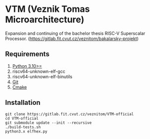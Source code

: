 # VTM (Veznik Tomas Microarchitecture)
Expansion and continuing of the bachelor thesis RISC-V Superscalar Processor. (https://gitlab.fit.cvut.cz/veznitom/bakalarsky-projekt)

## Requirements
1. [Python 3.10>=](https://www.python.org/downloads/)
2. riscv64-unknown-elf-gcc
3. riscv64-unknown-elf-binutils
4. [Git](https://git-scm.com/downloads)
5. [Cmake](https://cmake.org/download/)

## Installation
```
git clone https://gitlab.fit.cvut.cz/veznitom/VTM-official
cd VTM-official
git submodule update --init --recursive
./build-tests.sh
python3.x elfhex.py
```
